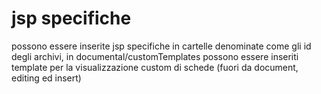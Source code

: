 jsp specifiche
=============================================

possono essere inserite jsp specifiche in cartelle denominate come gli id degli archivi, 
in documental/customTemplates possono essere inseriti template per la visualizzazione custom di schede 
(fuori da document, editing ed insert)


